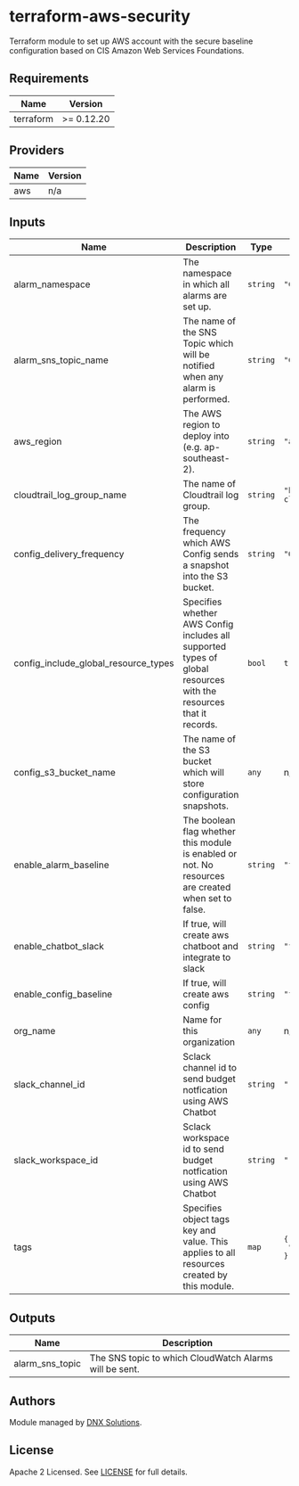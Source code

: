 # terraform-aws-security
Terraform module to set up AWS account with the secure baseline configuration based on CIS Amazon Web Services Foundations.

<!--- BEGIN_TF_DOCS --->

## Requirements

| Name | Version |
|------|---------|
| terraform | >= 0.12.20 |

## Providers

| Name | Version |
|------|---------|
| aws | n/a |

## Inputs

| Name | Description | Type | Default | Required |
|------|-------------|------|---------|:--------:|
| alarm\_namespace | The namespace in which all alarms are set up. | `string` | `"CISBenchmark"` | no |
| alarm\_sns\_topic\_name | The name of the SNS Topic which will be notified when any alarm is performed. | `string` | `"CISAlarm"` | no |
| aws\_region | The AWS region to deploy into (e.g. ap-southeast-2). | `string` | `"ap-southeast-2"` | no |
| cloudtrail\_log\_group\_name | The name of Cloudtrail log group. | `string` | `"bubbletea-cloudtrail"` | no |
| config\_delivery\_frequency | The frequency which AWS Config sends a snapshot into the S3 bucket. | `string` | `"One_Hour"` | no |
| config\_include\_global\_resource\_types | Specifies whether AWS Config includes all supported types of global resources with the resources that it records. | `bool` | `true` | no |
| config\_s3\_bucket\_name | The name of the S3 bucket which will store configuration snapshots. | `any` | n/a | yes |
| enable\_alarm\_baseline | The boolean flag whether this module is enabled or not. No resources are created when set to false. | `string` | `"false"` | no |
| enable\_chatbot\_slack | If true, will create aws chatboot and integrate to slack | `string` | `"false"` | no |
| enable\_config\_baseline | If true, will create aws config | `string` | `"false"` | no |
| org\_name | Name for this organization | `any` | n/a | yes |
| slack\_channel\_id | Sclack channel id to send budget notfication using AWS Chatbot | `string` | `""` | no |
| slack\_workspace\_id | Sclack workspace id to send budget notfication using AWS Chatbot | `string` | `""` | no |
| tags | Specifies object tags key and value. This applies to all resources created by this module. | `map` | <pre>{<br>  "Terraform": true<br>}</pre> | no |

## Outputs

| Name | Description |
|------|-------------|
| alarm\_sns\_topic | The SNS topic to which CloudWatch Alarms will be sent. |

<!--- END_TF_DOCS --->

## Authors

Module managed by [DNX Solutions](https://github.com/DNXLabs).

## License

Apache 2 Licensed. See [LICENSE](https://github.com/DNXLabs/terraform-aws-security/blob/master/LICENSE) for full details.